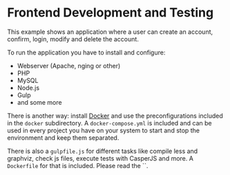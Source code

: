 # Frontend Development and Testing

This example shows an application where a user can create an account, confirm, login, modify and delete the account.

To run the application you have to install and configure:

- Webserver (Apache, nging or other)
- PHP
- MySQL
- Node.js
- Gulp
- and some more

There is another way: install [Docker](https://www.docker.com/) and use the preconfigurations included in the `docker` subdirectory. A `docker-compose.yml` is included and can be used in every project you have on your system to start and stop the environment and keep them separated.

There is also a `gulpfile.js` for different tasks like compile less and graphviz, check js files, execute tests with CasperJS and more. A `Dockerfile` for that is included. Please read the ``.


